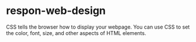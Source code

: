 # respon-web-design
CSS tells the browser how to display your webpage. You can use CSS to set the color, font, size, and other aspects of HTML elements.
